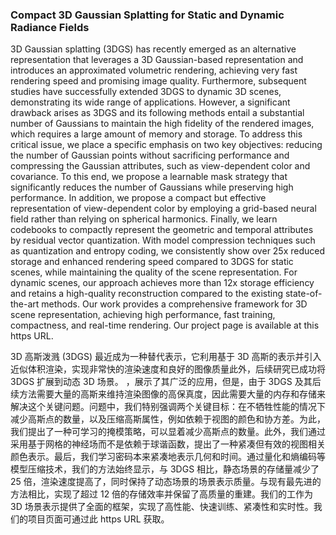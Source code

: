 ### Compact 3D Gaussian Splatting for Static and Dynamic Radiance Fields

3D Gaussian splatting (3DGS) has recently emerged as an alternative representation that leverages a 3D Gaussian-based representation and introduces an approximated volumetric rendering, achieving very fast rendering speed and promising image quality. Furthermore, subsequent studies have successfully extended 3DGS to dynamic 3D scenes, demonstrating its wide range of applications. However, a significant drawback arises as 3DGS and its following methods entail a substantial number of Gaussians to maintain the high fidelity of the rendered images, which requires a large amount of memory and storage. To address this critical issue, we place a specific emphasis on two key objectives: reducing the number of Gaussian points without sacrificing performance and compressing the Gaussian attributes, such as view-dependent color and covariance. To this end, we propose a learnable mask strategy that significantly reduces the number of Gaussians while preserving high performance. In addition, we propose a compact but effective representation of view-dependent color by employing a grid-based neural field rather than relying on spherical harmonics. Finally, we learn codebooks to compactly represent the geometric and temporal attributes by residual vector quantization. With model compression techniques such as quantization and entropy coding, we consistently show over 25x reduced storage and enhanced rendering speed compared to 3DGS for static scenes, while maintaining the quality of the scene representation. For dynamic scenes, our approach achieves more than 12x storage efficiency and retains a high-quality reconstruction compared to the existing state-of-the-art methods. Our work provides a comprehensive framework for 3D scene representation, achieving high performance, fast training, compactness, and real-time rendering. Our project page is available at this https URL.

3D 高斯泼溅 (3DGS) 最近成为一种替代表示，它利用基于 3D 高斯的表示并引入近似体积渲染，实现非常快的渲染速度和良好的图像质量此外，后续研究已成功将 3DGS 扩展到动态 3D 场景。 ，展示了其广泛的应用，但是，由于 3DGS 及其后续方法需要大量的高斯来维持渲染图像的高保真度，因此需要大量的内存和存储来解决这个关键问题。问题中，我们特别强调两个关键目标：在不牺牲性能的情况下减少高斯点的数量，以及压缩高斯属性，例如依赖于视图的颜色和协方差。为此，我们提出了一种可学习的掩模策略，可以显着减少高斯点的数量。此外，我们通过采用基于网格的神经场而不是依赖于球谐函数，提出了一种紧凑但有效的视图相关颜色表示。最后，我们学习密码本来紧凑地表示几何和时间。通过量化和熵编码等模型压缩技术，我们的方法始终显示，与 3DGS 相比，静态场景的存储量减少了 25 倍，渲染速度提高了，同时保持了动态场景的场景表示质量。与现有最先进的方法相比，实现了超过 12 倍的存储效率并保留了高质量的重建。我们的工作为 3D 场景表示提供了全面的框架，实现了高性能、快速训练、紧凑性和实时性。我们的项目页面可通过此 https URL 获取。
